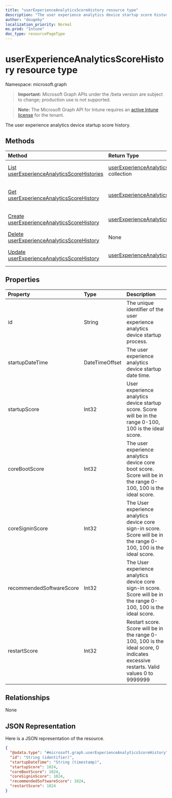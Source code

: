 ```yaml
---
title: "userExperienceAnalyticsScoreHistory resource type"
description: "The user experience analytics device startup score history."
author: "dougeby"
localization_priority: Normal
ms.prod: "Intune"
doc_type: resourcePageType
---
```


# userExperienceAnalyticsScoreHistory resource type

Namespace: microsoft.graph

> **Important:** Microsoft Graph APIs under the /beta version are subject to change; production use is not supported.

> **Note:** The Microsoft Graph API for Intune requires an [active Intune license](https://go.microsoft.com/fwlink/?linkid=839381) for the tenant.

The user experience analytics device startup score history.

## Methods
|Method|Return Type|Description|
|:---|:---|:---|
|[List userExperienceAnalyticsScoreHistories](../api/intune-devices-userexperienceanalyticsscorehistory-list.md)|[userExperienceAnalyticsScoreHistory](../resources/intune-devices-userexperienceanalyticsscorehistory.md) collection|List properties and relationships of the [userExperienceAnalyticsScoreHistory](../resources/intune-devices-userexperienceanalyticsscorehistory.md) objects.|
|[Get userExperienceAnalyticsScoreHistory](../api/intune-devices-userexperienceanalyticsscorehistory-get.md)|[userExperienceAnalyticsScoreHistory](../resources/intune-devices-userexperienceanalyticsscorehistory.md)|Read properties and relationships of the [userExperienceAnalyticsScoreHistory](../resources/intune-devices-userexperienceanalyticsscorehistory.md) object.|
|[Create userExperienceAnalyticsScoreHistory](../api/intune-devices-userexperienceanalyticsscorehistory-create.md)|[userExperienceAnalyticsScoreHistory](../resources/intune-devices-userexperienceanalyticsscorehistory.md)|Create a new [userExperienceAnalyticsScoreHistory](../resources/intune-devices-userexperienceanalyticsscorehistory.md) object.|
|[Delete userExperienceAnalyticsScoreHistory](../api/intune-devices-userexperienceanalyticsscorehistory-delete.md)|None|Deletes a [userExperienceAnalyticsScoreHistory](../resources/intune-devices-userexperienceanalyticsscorehistory.md).|
|[Update userExperienceAnalyticsScoreHistory](../api/intune-devices-userexperienceanalyticsscorehistory-update.md)|[userExperienceAnalyticsScoreHistory](../resources/intune-devices-userexperienceanalyticsscorehistory.md)|Update the properties of a [userExperienceAnalyticsScoreHistory](../resources/intune-devices-userexperienceanalyticsscorehistory.md) object.|

## Properties
|Property|Type|Description|
|:---|:---|:---|
|id|String|The unique identifier of the user experience analytics device startup process.|
|startupDateTime|DateTimeOffset|The user experience analytics device startup date time.|
|startupScore|Int32|User experience analytics device startup score. Score will be in the range 0-100, 100 is the ideal score.|
|coreBootScore|Int32|The user experience analytics device core boot score. Score will be in the range 0-100, 100 is the ideal score.|
|coreSigninScore|Int32|The User experience analytics device core sign-in score. Score will be in the range 0-100, 100 is the ideal score.|
|recommendedSoftwareScore|Int32|The User experience analytics device core sign-in score. Score will be in the range 0-100, 100 is the ideal score.|
|restartScore|Int32|Restart score. Score will be in the range 0-100, 100 is the ideal score, 0 indicates excessive restarts. Valid values 0 to 9999999|

## Relationships
None

## JSON Representation
Here is a JSON representation of the resource.
<!-- {
  "blockType": "resource",
  "keyProperty": "id",
  "@odata.type": "microsoft.graph.userExperienceAnalyticsScoreHistory"
}
-->
``` json
{
  "@odata.type": "#microsoft.graph.userExperienceAnalyticsScoreHistory",
  "id": "String (identifier)",
  "startupDateTime": "String (timestamp)",
  "startupScore": 1024,
  "coreBootScore": 1024,
  "coreSigninScore": 1024,
  "recommendedSoftwareScore": 1024,
  "restartScore": 1024
}
```



